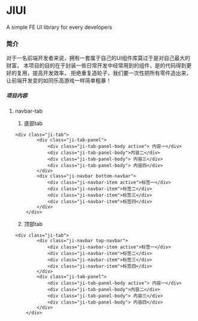 # JIUI
A simple FE UI library for every developers
### 简介
对于一名前端开发者来说，拥有一套属于自己的UI组件库莫过于是对自己最大的财富，
本项目的目的在于封装一些日常开发中经常用到的组件，是的代码得到更好的复用，提高开发效率，
拒绝重复造轮子，我们要一次性把所有零件造出来，让前端开发变的如同乐高游戏一样简单粗暴！

##### 项目内容
1. navbar-tab
    
    1. 底部tab
    ```
    <div class="ji-tab">
            <div class="ji-tab-panel">
                <div class="ji-tab-panel-body active"> 内容一</div>
                <div class="ji-tab-panel-body">内容二</div>
                <div class="ji-tab-panel-body"> 内容三</div>
                <div class="ji-tab-panel-body"> 内容四</div>
            </div>
            <div class="ji-navbar bottom-navbar">
                <div class="ji-navbar-item active">标签一</div>
                <div class="ji-navbar-item">标签二</div>
                <div class="ji-navbar-item">标签三</div>
                <div class="ji-navbar-item">标签四</div>
            </div>
        </div>
    ```
    2. 顶部tab
    ```
    <div class="ji-tab">
            <div class="ji-navbar top-navbar">
                <div class="ji-navbar-item active">标签一</div>
                <div class="ji-navbar-item">标签二</div>
                <div class="ji-navbar-item">标签三</div>
                <div class="ji-navbar-item">标签四</div>
            </div>
            <div class="ji-tab-panel">
                <div class="ji-tab-panel-body active"> 内容一</div>
                <div class="ji-tab-panel-body">内容二</div>
                <div class="ji-tab-panel-body"> 内容三</div>
                <div class="ji-tab-panel-body"> 内容四</div>
            </div>
        </div>
    ```
